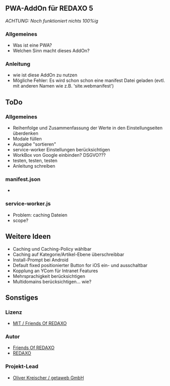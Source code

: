 ## PWA-AddOn für REDAXO 5

*ACHTUNG: Noch funktioniert nichts 100%ig*

### Allgemeines

* Was ist eine PWA?
* Welchen Sinn macht dieses AddOn?

 

### Anleitung

* wie ist diese AddOn zu nutzen
* Mögliche Fehler: Es wird schon schon eine manifest Datei geladen (evtl. mit anderen Namen wie z.B. 'site.webmanifest')


## ToDo

### Allgemeines

* Reihenfolge und Zusammenfassung der Werte in den Einstellungseiten überdenken
* Modale füllen
* Ausgabe "sortieren"
* service-worker Einstellungen berücksichtigen
* WorkBox von Google einbinden? DSGVO???
* testen, testen, testen
* Anleitung schreiben

### manifest.json

* 

### service-worker.js

* Problem: caching Dateien
* scope?

## Weitere Ideen

* Caching und Caching-Policy wählbar
* Caching auf Kategorie/Artikel-Ebene überschreibbar
* Install-Prompt bei Android
* Default fixed positionierter Button for iOS ein- und ausschaltbar
* Kopplung an YCom für Intranet Features
* Mehrsprachigkeit berücksichtigen
* Multidomains berücksichtigen... wie?


## Sonstiges

### Lizenz

-  [MIT / Friends Of REDAXO](https://github.com/FriendsOfREDAXO/pwa/blob/main/LICENSE.md)


### Autor

- [Friends Of REDAXO](https://github.com/FriendsOfREDAXO)
- [REDAXO](http://www.redaxo.org)


### Projekt-Lead

- [Oliver Kreischer / getaweb GmbH](https://www.getaweb.de)

